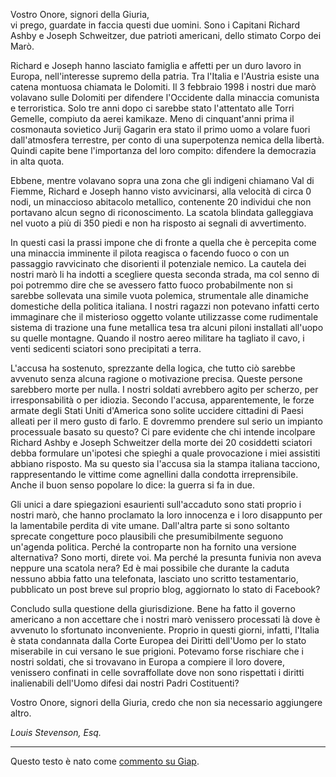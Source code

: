 Vostro Onore, signori della Giuria,\
vi prego, guardate in faccia questi due uomini. Sono i Capitani Richard Ashby e Joseph Schweitzer, due patrioti americani, dello stimato Corpo dei Marò.

Richard e Joseph hanno lasciato famiglia e affetti per un duro lavoro in Europa, nell'interesse supremo della patria. Tra l'Italia e l'Austria esiste una catena montuosa chiamata le Dolomiti. Il 3 febbraio 1998 i nostri due marò volavano sulle Dolomiti per difendere l'Occidente dalla minaccia comunista e terroristica. Solo tre anni dopo ci sarebbe stato l'attentato alle Torri Gemelle, compiuto da aerei kamikaze. Meno di cinquant'anni prima il cosmonauta sovietico Jurij Gagarin era stato il primo uomo a volare fuori dall'atmosfera terrestre, per conto di una superpotenza nemica della libertà. Quindi capite bene l'importanza del loro compito: difendere la democrazia in alta quota.

Ebbene, mentre volavano sopra una zona che gli indigeni chiamano Val di Fiemme, Richard e Joseph hanno visto avvicinarsi, alla velocità di circa 0 nodi, un minaccioso abitacolo metallico, contenente 20 individui che non portavano alcun segno di riconoscimento. La scatola blindata galleggiava nel vuoto a più di 350 piedi e non ha risposto ai segnali di avvertimento.

In questi casi la prassi impone che di fronte a quella che è percepita come una minaccia imminente il pilota reagisca o facendo fuoco o con un passaggio ravvicinato che disorienti il potenziale nemico. La cautela dei nostri marò li ha indotti a scegliere questa seconda strada, ma col senno di poi potremmo dire che se avessero fatto fuoco probabilmente non si sarebbe sollevata una simile vuota polemica, strumentale alle dinamiche domestiche della politica italiana. I nostri ragazzi non potevano infatti certo immaginare che il misterioso oggetto volante utilizzasse come rudimentale sistema di trazione una fune metallica tesa tra alcuni piloni installati all'uopo su quelle montagne. Quando il nostro aereo militare ha tagliato il cavo, i venti sedicenti sciatori sono precipitati a terra.

L'accusa ha sostenuto, sprezzante della logica, che tutto ciò sarebbe avvenuto senza alcuna ragione o motivazione precisa. Queste persone sarebbero morte per nulla. I nostri soldati avrebbero agito per scherzo, per irresponsabilità o per idiozia. Secondo l'accusa, apparentemente, le forze armate degli Stati Uniti d'America sono solite uccidere cittadini di Paesi alleati per il mero gusto di farlo. E dovremmo prendere sul serio un impianto processuale basato su questo? Ci pare evidente che chi intende incolpare Richard Ashby e Joseph Schweitzer della morte dei 20 cosiddetti sciatori debba formulare un'ipotesi che spieghi a quale provocazione i miei assistiti abbiano risposto. Ma su questo sia l'accusa sia la stampa italiana tacciono, rappresentando le vittime come agnellini dalla condotta irreprensibile. Anche il buon senso popolare lo dice: la guerra si fa in due.

Gli unici a dare spiegazioni esaurienti sull'accaduto sono stati proprio i nostri marò, che hanno proclamato la loro innocenza e i loro disappunto per la lamentabile perdita di vite umane. Dall'altra parte si sono soltanto sprecate congetture poco plausibili che presumibilmente seguono un'agenda politica. Perché la controparte non ha fornito una versione alternativa? Sono morti, direte voi. Ma perché la presunta funivia non aveva neppure una scatola nera? Ed è mai possibile che durante la caduta nessuno abbia fatto una telefonata, lasciato uno scritto testamentario, pubblicato un post breve sul proprio blog, aggiornato lo stato di Facebook?

Concludo sulla questione della giurisdizione. Bene ha fatto il governo americano a non accettare che i nostri marò venissero processati là dove è avvenuto lo sfortunato inconveniente. Proprio in questi giorni, infatti, l'Italia è stata condannata dalla Corte Europea dei Diritti dell'Uomo per lo stato miserabile in cui versano le sue prigioni. Potevamo forse rischiare che i nostri soldati, che si trovavano in Europa a compiere il loro dovere, venissero confinati in celle sovraffollate dove non sono rispettati i diritti inalienabili dell'Uomo difesi dai nostri Padri Costituenti?

Vostro Onore, signori della Giuria, credo che non sia necessario aggiungere altro.

*Louis Stevenson, Esq.*

***

Questo testo è nato come [commento su Giap](http://web.archive.org/web/20171204095533/http://www.wumingfoundation.com/giap/?p=10639&cpage=2%23comment-16296).